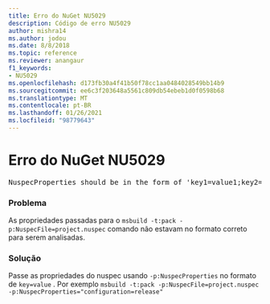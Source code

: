 ```yaml
---
title: Erro do NuGet NU5029
description: Código de erro NU5029
author: mishra14
ms.author: jodou
ms.date: 8/8/2018
ms.topic: reference
ms.reviewer: anangaur
f1_keywords:
- NU5029
ms.openlocfilehash: d173fb30a4f41b50f78cc1aa0484028549bb14b9
ms.sourcegitcommit: ee6c3f203648a5561c809db54ebeb1d0f0598b68
ms.translationtype: MT
ms.contentlocale: pt-BR
ms.lasthandoff: 01/26/2021
ms.locfileid: "98779643"
---
```

# <a name="nuget-error-nu5029"></a>Erro do NuGet NU5029
<pre>NuspecProperties should be in the form of 'key1=value1;key2=value2'.</pre>

### <a name="issue"></a>Problema

As propriedades passadas para o `msbuild -t:pack -p:NuspecFile=project.nuspec` comando não estavam no formato correto para serem analisadas.


### <a name="solution"></a>Solução

Passe as propriedades do nuspec usando `-p:NuspecProperties` no formato de `key=value` . Por exemplo `msbuild -t:pack -p:NuspecFile=project.nuspec -p:NuspecProperties="configuration=release"`

